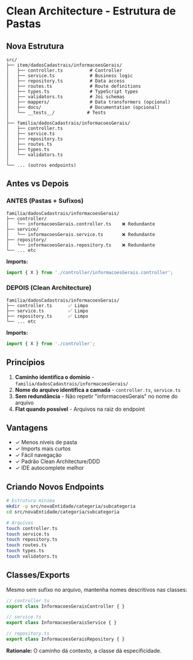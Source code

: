 # Clean Architecture - Estrutura de Pastas

## Nova Estrutura

```
src/
├── item/dadosCadastrais/informacoesGerais/
│   ├── controller.ts          # Controller
│   ├── service.ts             # Business logic
│   ├── repository.ts          # Data access
│   ├── routes.ts              # Route definitions
│   ├── types.ts               # TypeScript types
│   ├── validators.ts          # Joi schemas
│   ├── mappers/               # Data transformers (opcional)
│   ├── docs/                  # Documentation (opcional)
│   └── __tests__/            # Tests
│
├── familia/dadosCadastrais/informacoesGerais/
│   ├── controller.ts
│   ├── service.ts
│   ├── repository.ts
│   ├── routes.ts
│   ├── types.ts
│   └── validators.ts
│
└── ... (outros endpoints)
```

## Antes vs Depois

### ANTES (Pastas + Sufixos)

```
familia/dadosCadastrais/informacoesGerais/
├── controller/
│   └── informacoesGerais.controller.ts    ❌ Redundante
├── service/
│   └── informacoesGerais.service.ts       ❌ Redundante
├── repository/
│   └── informacoesGerais.repository.ts    ❌ Redundante
└── ... etc
```

**Imports:**
```typescript
import { X } from './controller/informacoesGerais.controller';
```

### DEPOIS (Clean Architecture)

```
familia/dadosCadastrais/informacoesGerais/
├── controller.ts      ✅ Limpo
├── service.ts         ✅ Limpo
├── repository.ts      ✅ Limpo
└── ... etc
```

**Imports:**
```typescript
import { X } from './controller';
```

## Princípios

1. **Caminho identifica o domínio** - `familia/dadosCadastrais/informacoesGerais/`
2. **Nome do arquivo identifica a camada** - `controller.ts`, `service.ts`
3. **Sem redundância** - Não repetir "informacoesGerais" no nome do arquivo
4. **Flat quando possível** - Arquivos na raiz do endpoint

## Vantagens

- ✓ Menos níveis de pasta
- ✓ Imports mais curtos
- ✓ Fácil navegação
- ✓ Padrão Clean Architecture/DDD
- ✓ IDE autocomplete melhor

## Criando Novos Endpoints

```bash
# Estrutura mínima
mkdir -p src/novaEntidade/categoria/subcategoria
cd src/novaEntidade/categoria/subcategoria

# Arquivos
touch controller.ts
touch service.ts
touch repository.ts
touch routes.ts
touch types.ts
touch validators.ts
```

## Classes/Exports

Mesmo sem sufixo no arquivo, mantenha nomes descritivos nas classes:

```typescript
// controller.ts
export class InformacoesGeraisController { }

// service.ts
export class InformacoesGeraisService { }

// repository.ts
export class InformacoesGeraisRepository { }
```

**Rationale:** O caminho dá contexto, a classe dá especificidade.
